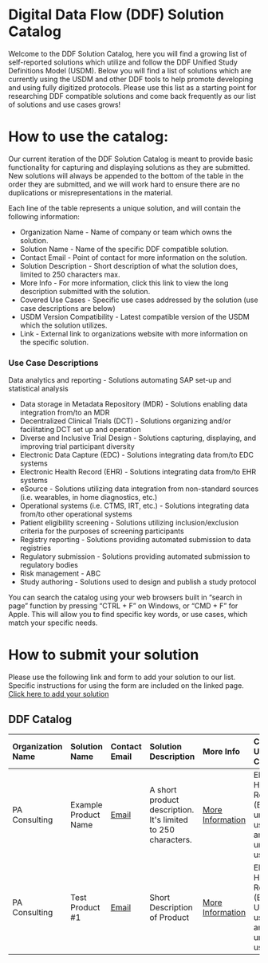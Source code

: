 # Digital Data Flow (DDF) Solution Catalog
Welcome to the DDF Solution Catalog, here you will find a growing list of self-reported solutions which utilize and follow the DDF Unified Study Definitions Model (USDM). Below you will find a list of solutions which are currently using the USDM and other DDF tools to help promote developing and using fully digitized protocols. Please use this list as a starting point for researching DDF compatible solutions and come back frequently as our list of solutions and use cases grows!

# How to use the catalog:
Our current iteration of the DDF Solution Catalog is meant to provide basic functionality for capturing and displaying solutions as they are submitted. New solutions will always be appended to the bottom of the table in the order they are submitted, and we will work hard to ensure there are no duplications or misrepresentations in the material.

Each line of the table represents a unique solution, and will contain the following information:

* Organization Name - Name of company or team which owns the solution.
* Solution Name - Name of the specific DDF compatible solution.
* Contact Email - Point of contact for more information on the solution.
* Solution Description - Short description of what the solution does, limited to 250 characters max.
* More Info - For more information, click this link to view the long description submitted with the solution.
* Covered Use Cases - Specific use cases addressed by the solution (use case descriptions are below)
* USDM Version Compatibility - Latest compatible version of the USDM which the solution utilizes.
* Link - External link to organizations website with more information on the specific solution.

### Use Case Descriptions
Data analytics and reporting - Solutions automating SAP set-up and statistical analysis
* Data storage in Metadata Repository (MDR) - Solutions enabling data integration from/to an MDR
* Decentralized Clinical Trials (DCT) - Solutions organizing and/or facilitating DCT set up and operation
* Diverse and Inclusive Trial Design - Solutions capturing, displaying, and improving trial participant diversity
* Electronic Data Capture (EDC) - Solutions integrating data from/to EDC systems
* Electronic Health Record (EHR) - Solutions integrating data from/to EHR systems
* eSource - Solutions utilizing data integration from non-standard sources (i.e. wearables, in home diagnostics, etc.)
* Operational systems (i.e. CTMS, IRT, etc.) - Solutions integrating data from/to other operational systems
* Patient eligibility screening - Solutions utilizing inclusion/exclusion criteria for the purposes of screening participants
* Registry reporting - Solutions providing automated submission to data registries
* Regulatory submission - Solutions providing automated submission to regulatory bodies
* Risk management - ABC
* Study authoring - Solutions used to design and publish a study protocol

You can search the catalog using your web browsers built in “search in page” function by pressing “CTRL + F” on Windows, or “CMD + F” for Apple. This will allow you to find specific key words, or use cases, which match your specific needs.

# How to submit your solution
Please use the following link and form to add your solution to our list. Specific instructions for using the form are included on the linked page. 
[Click here to add your solution](https://github.com/colin-bradshaw-pac/ddf-home-testing/issues/new?assignees=&labels=&projects=&template=issue_form.yml&title=%5BNew+Catalog+Entry%5D+%3A+)

## DDF Catalog

| Organization Name | Solution Name | Contact Email | Solution Description | More Info | Covered Use Cases | USDM Version Compatibility | Link |
| :--- | :--- | :--- | :--- | :--- | :--- | :--- | :--- |
| PA Consulting | Example Product Name | [Email](mailto:colin-bradshaw@paconsulting.com) | A short product description. It's limited to 250 characters. | [More Information](https://github.com/colin-bradshaw-pac/ddf-home-testing/issues/76) | Electronic Health Record (EHR), An unlisted use case, another unlisted use case | 3.0 | [LINK](www.example.website.com) |
| PA Consulting | Test Product #1 | [Email](mailto:Colin.Bradshaw@paconsulting.com) | Short Description of Product | [More Information](https://github.com/transcelerate/ddf-catalog/issues/1) | Electronic Health Record (EHR), Un-listed use case, another un-listed use case | 2.6 | [LINK](www.google.com) |
